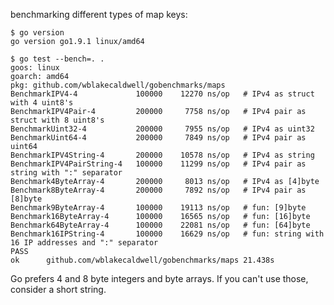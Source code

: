 benchmarking different types of map keys:

	$ go version
	go version go1.9.1 linux/amd64

	$ go test --bench=. .
	goos: linux
	goarch: amd64
	pkg: github.com/wblakecaldwell/gobenchmarks/maps
	BenchmarkIPV4-4             100000	  12270 ns/op   # IPv4 as struct with 4 uint8's
	BenchmarkIPV4Pair-4         200000	   7758 ns/op   # IPv4 pair as struct with 8 uint8's
	BenchmarkUint32-4           200000	   7955 ns/op   # IPv4 as uint32
	BenchmarkUint64-4           200000	   7849 ns/op   # IPv4 pair as uint64
	BenchmarkIPV4String-4       200000	  10578 ns/op   # IPv4 as string
	BenchmarkIPV4PairString-4   100000	  11299 ns/op   # IPv4 pair as string with ":" separator
	Benchmark4ByteArray-4       200000	   8013 ns/op   # IPv4 as [4]byte
	Benchmark8ByteArray-4       200000	   7892 ns/op   # IPv4 pair as [8]byte
	Benchmark9ByteArray-4       100000	  19113 ns/op   # fun: [9]byte
	Benchmark16ByteArray-4      100000	  16565 ns/op   # fun: [16]byte
	Benchmark64ByteArray-4      100000	  22081 ns/op   # fun: [64]byte
	Benchmark16IPString-4       100000	  16629 ns/op   # fun: string with 16 IP addresses and ":" separator
	PASS
	ok  	github.com/wblakecaldwell/gobenchmarks/maps	21.438s	

Go prefers 4 and 8 byte integers and byte arrays. If you can't use those, consider a short string.
